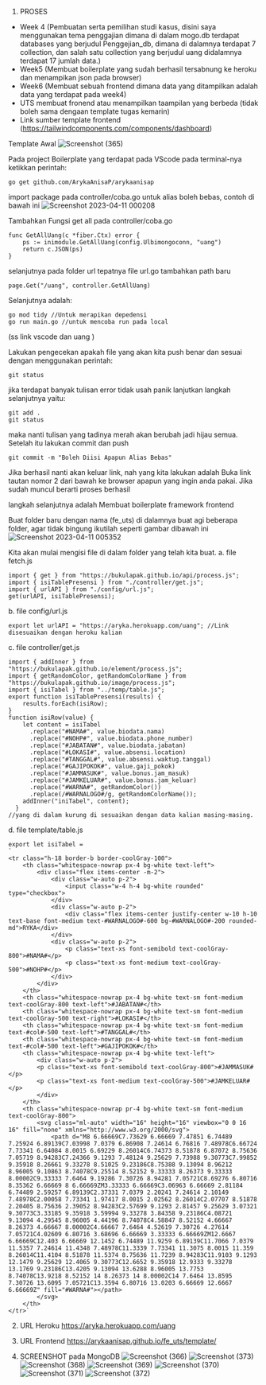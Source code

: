 1. PROSES

- Week 4 (Pembuatan serta pemilihan studi kasus, disini saya menggunakan tema penggajian dimana di dalam mogo.db terdapat databases yang berjudul  Penggejian_db, dimana  di dalamnya terdapat 7 collection, dan salah satu collection yang berjudul uang didalamnya terdapat 17 jumlah data.)
- Week5 (Membuat boilerplate yang sudah berhasil tersabnung ke heroku dan menampikan json pada browser)
- Week6 (Membuat sebuah frontend dimana data yang ditampilkan adalah data yang terdapat pada week4)
- UTS membuat fronend atau menampilkan taampilan yang berbeda (tidak boleh sama dengaan template tugas kemarin)
- Link sumber template frontend (https://tailwindcomponents.com/components/dashboard)

Template Awal
![Screenshot (365)](https://user-images.githubusercontent.com/97519820/230965052-c227b3f8-81a7-4fb8-abca-18aa085f3683.png)


Pada project Boilerplate yang terdapat pada VScode pada terminal-nya ketikkan perintah:

```
go get github.com/ArykaAnisaP/arykaanisap
```

import package pada controller/coba.go untuk alias boleh bebas, contoh di bawah ini
![Screenshot 2023-04-11 000208](https://user-images.githubusercontent.com/97519820/230965291-998fa829-2140-426a-b333-d6b6bb970cc4.png)


Tambahkan Fungsi get all pada controller/coba.go 
```
func GetAllUang(c *fiber.Ctx) error {
	ps := inimodule.GetAllUang(config.Ulbimongoconn, "uang")
	return c.JSON(ps)
}
```

selanjutnya pada folder url tepatnya file url.go tambahkan path baru 
```
page.Get("/uang", controller.GetAllUang)
```

Selanjutnya adalah:

```
go mod tidy //Untuk merapikan depedensi
go run main.go //untuk mencoba run pada local
```


(ss link vscode dan uang )

Lakukan pengecekan apakah file yang akan kita push benar dan sesuai dengan menggunakan perintah: 

```
git status
```

jika terdapat banyak tulisan error tidak usah panik lanjutkan langkah selanjutnya yaitu:

```
git add .
git status
```

maka nanti tulisan yang tadinya merah akan berubah jadi hijau semua. Setelah itu lakukan commit dan push

```
git commit -m "Boleh Diisi Apapun Alias Bebas"
```

Jika berhasil nanti akan keluar link, nah yang kita lakukan adalah Buka link tautan nomor 2 dari bawah ke browser apapun yang ingin anda pakai. Jika sudah muncul berarti proses berhasil

langkah selanjutnya adalah Membuat boilerplate framework frontend

Buat folder baru dengan nama (fe_uts)
di dalamnya buat agi beberapa folder, agar tidak bingung ikutilah seperti gambar dibawah ini
![Screenshot 2023-04-11 005352](https://user-images.githubusercontent.com/97519820/230966193-16a519d6-4f11-4ec2-8be2-db66dcf7db7a.png)

Kita akan mulai mengisi file di dalam folder yang telah kita buat.
a. file fetch.js
```
import { get } from "https://bukulapak.github.io/api/process.js";
import { isiTablePresensi } from "./controller/get.js";
import { urlAPI } from "./config/url.js";
get(urlAPI, isiTablePresensi);
```

b. file config/url.js
```
export let urlAPI = "https://aryka.herokuapp.com/uang"; //Link disesuaikan dengan heroku kalian
```

c. file controller/get.js
```
import { addInner } from "https://bukulapak.github.io/element/process.js";
import { getRandomColor, getRandomColorName } from "https://bukulapak.github.io/image/process.js";
import { isiTabel } from "../temp/table.js";
export function isiTablePresensi(results) {
    results.forEach(isiRow);
}
function isiRow(value) {
    let content = isiTabel
      .replace("#NAMA#", value.biodata.nama)
      .replace("#NOHP#", value.biodata.phone_number)
      .replace("#JABATAN#", value.biodata.jabatan)
      .replace("#LOKASI#", value.absensi.location)
      .replace("#TANGGAL#", value.absensi.waktug.tanggal)
      .replace("#GAJIPOKOK#", value.gaji_pokok)
      .replace("#JAMMASUK#", value.bonus.jam_masuk)
      .replace("#JAMKELUAR#", value.bonus.jam_keluar)
      .replace("#WARNA#", getRandomColor())
      .replace(/#WARNALOGO#/g, getRandomColorName());
    addInner("iniTabel", content);
  }
//yang di dalam kurung di sesuaikan dengan data kalian masing-masing.
```

d. file template/table.js

```
export let isiTabel = 
`
<tr class="h-18 border-b border-coolGray-100">
    <th class="whitespace-nowrap px-4 bg-white text-left">
        <div class="flex items-center -m-2">
            <div class="w-auto p-2">
                <input class="w-4 h-4 bg-white rounded" type="checkbox">
            </div>
            <div class="w-auto p-2">
                <div class="flex items-center justify-center w-10 h-10 text-base font-medium text-#WARNALOGO#-600 bg-#WARNALOGO#-200 rounded-md">RYKA</div>
            </div>
            <div class="w-auto p-2">
                <p class="text-xs font-semibold text-coolGray-800">#NAMA#</p>
                <p class="text-xs font-medium text-coolGray-500">#NOHP#</p>
            </div>
        </div>
    </th>
    <th class="whitespace-nowrap px-4 bg-white text-sm font-medium text-coolGray-800 text-left">#JABATAN#</th>
    <th class="whitespace-nowrap px-4 bg-white text-sm font-medium text-coolGray-500 text-right">#LOKASI#</th>
    <th class="whitespace-nowrap px-4 bg-white text-sm font-medium text-#col#-500 text-left">#TANGGAL#</th>
    <th class="whitespace-nowrap px-4 bg-white text-sm font-medium text-#col#-500 text-left">#GAJIPOKOK#</th>
    <th class="whitespace-nowrap px-4 bg-white text-left">
        <div class="w-auto p-2">
        <p class="text-xs font-semibold text-coolGray-800">#JAMMASUK#</p>
        <p class="text-xs font-medium text-coolGray-500">#JAMKELUAR#</p>
        </div>
    </th>
    <th class="whitespace-nowrap pr-4 bg-white text-sm font-medium text-coolGray-800">
        <svg class="ml-auto" width="16" height="16" viewbox="0 0 16 16" fill="none" xmlns="http://www.w3.org/2000/svg">
            <path d="M8 6.66669C7.73629 6.66669 7.47851 6.74489 7.25924 6.89139C7.03998 7.0379 6.86908 7.24614 6.76816 7.48978C6.66724 7.73341 6.64084 8.0015 6.69229 8.26014C6.74373 8.51878 6.87072 8.75636 7.05719 8.94283C7.24366 9.1293 7.48124 9.25629 7.73988 9.30773C7.99852 9.35918 8.26661 9.33278 8.51025 9.23186C8.75388 9.13094 8.96212 8.96005 9.10863 8.74078C9.25514 8.52152 9.33333 8.26373 9.33333 8.00002C9.33333 7.6464 9.19286 7.30726 8.94281 7.05721C8.69276 6.80716 8.35362 6.66669 8 6.66669ZM3.33333 6.66669C3.06963 6.66669 2.81184 6.74489 2.59257 6.89139C2.37331 7.0379 2.20241 7.24614 2.10149 7.48978C2.00058 7.73341 1.97417 8.0015 2.02562 8.26014C2.07707 8.51878 2.20405 8.75636 2.39052 8.94283C2.57699 9.1293 2.81457 9.25629 3.07321 9.30773C3.33185 9.35918 3.59994 9.33278 3.84358 9.23186C4.08721 9.13094 4.29545 8.96005 4.44196 8.74078C4.58847 8.52152 4.66667 8.26373 4.66667 8.00002C4.66667 7.6464 4.52619 7.30726 4.27614 7.05721C4.02609 6.80716 3.68696 6.66669 3.33333 6.66669ZM12.6667 6.66669C12.403 6.66669 12.1452 6.74489 11.9259 6.89139C11.7066 7.0379 11.5357 7.24614 11.4348 7.48978C11.3339 7.73341 11.3075 8.0015 11.359 8.26014C11.4104 8.51878 11.5374 8.75636 11.7239 8.94283C11.9103 9.1293 12.1479 9.25629 12.4065 9.30773C12.6652 9.35918 12.9333 9.33278 13.1769 9.23186C13.4205 9.13094 13.6288 8.96005 13.7753 8.74078C13.9218 8.52152 14 8.26373 14 8.00002C14 7.6464 13.8595 7.30726 13.6095 7.05721C13.3594 6.80716 13.0203 6.66669 12.6667 6.66669Z" fill="#WARNA#"></path>
        </svg>
    </th>
</tr>`
```

2. URL Heroku
   https://aryka.herokuapp.com/uang
   
3. URL Frontend
   https://arykaanisap.github.io/fe_uts/template/
   
4. SCREENSHOT pada MongoDB
  ![Screenshot (366)](https://user-images.githubusercontent.com/97519820/230967216-40af6f3d-5067-4cd0-baa2-57df82321c5c.png)
  ![Screenshot (373)](https://user-images.githubusercontent.com/97519820/230967189-0b5266bc-0357-4534-8af0-927abe9f2a47.png)
  ![Screenshot (368)](https://user-images.githubusercontent.com/97519820/230967213-47d2442e-6360-44f0-8107-f589318458c0.png)
  ![Screenshot (369)](https://user-images.githubusercontent.com/97519820/230967211-13e0fdea-ea12-4250-bded-73b89ad7c37d.png)
  ![Screenshot (370)](https://user-images.githubusercontent.com/97519820/230967205-1eb86d8d-41cd-4dba-af1a-cf6494e12a79.png)
  ![Screenshot (371)](https://user-images.githubusercontent.com/97519820/230967199-1d4610ac-d43e-48e1-8cf4-34f70042e275.png)
  ![Screenshot (372)](https://user-images.githubusercontent.com/97519820/230967196-4b9f5fc9-1cd7-4b68-acaa-b1115312d2a3.png)





   
